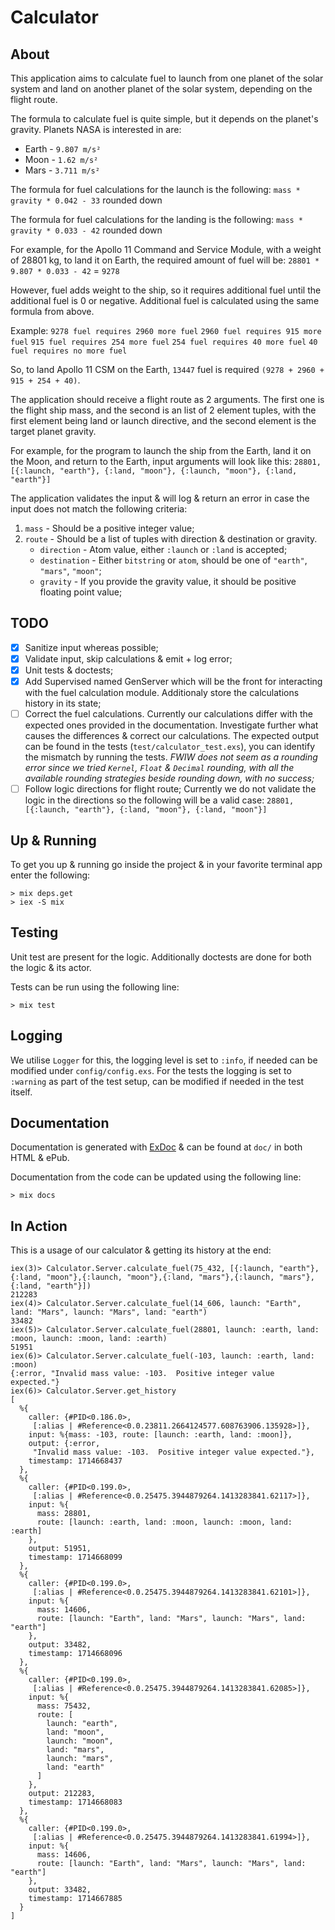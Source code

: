 # Calculator
## About
This application aims to calculate fuel to launch from one planet of
the solar system and land on another planet of the solar system,
depending on the flight route.

The formula to calculate fuel is quite simple, but it depends on the
planet's gravity. Planets NASA is interested in are:
- Earth - `9.807 m/s²`
- Moon - `1.62 m/s²`
- Mars - `3.711 m/s²`

The formula for fuel calculations for the launch is the following:
`mass * gravity * 0.042 - 33` rounded down

The formula for fuel calculations for the landing is the following:
`mass * gravity * 0.033 - 42` rounded down

For example, for the Apollo 11 Command and Service Module, with a
weight of 28801 kg, to land it on Earth, the required amount of fuel
will be:
`28801 * 9.807 * 0.033 - 42` = `9278`

However, fuel adds weight to the ship, so it requires additional fuel
until the additional fuel is 0 or negative. Additional fuel is
calculated using the same formula from above.

Example:
`9278 fuel requires 2960 more fuel`
`2960 fuel requires 915 more fuel`
`915 fuel requires 254 more fuel`
`254 fuel requires 40 more fuel`
`40 fuel requires no more fuel`

So, to land Apollo 11 CSM on the Earth, `13447` fuel is required
`(9278 + 2960 + 915 + 254 + 40)`.

The application should receive a flight route as 2 arguments. The
first one is the flight ship mass, and the second is an list of
2 element tuples, with the first element being land or launch
directive, and the second element is the target planet gravity.

For example, for the program to launch the ship from the Earth, land
it on the Moon, and return to the Earth, input arguments will look
like this:
`28801, [{:launch, "earth"}, {:land, "moon"}, {:launch, "moon"}, {:land, "earth"}]`

The application validates the input & will log & return an
error in case the input does not match the following criteria:
1. `mass` - Should be a positive integer value;
2. `route` - Should be a list of tuples with direction & destination or
   gravity.
   - `direction` - Atom value, either `:launch` or `:land` is
     accepted;
   - `destination` - Either `bitstring` or `atom`, should be one of
     `"earth"`, `"mars"`, `"moon"`;
   - `gravity` - If you provide the gravity value, it should be
     positive floating point value;

## TODO
- [x] Sanitize input whereas possible;
- [x] Validate input, skip calculations & emit + log error;
- [x] Unit tests & doctests;
- [x] Add Supervised named GenServer which will be the front for
      interacting with the fuel calculation module. Additionaly store
      the calculations history in its state;
- [ ] Correct the fuel calculations.  Currently our calculations
      differ with the expected ones provided in the documentation.
      Investigate further what causes the differences & correct our
      calculations.  The expected output can be found in the tests
      (`test/calculator_test.exs`), you can identify the mismatch by
      running the tests.  _FWIW does not seem as a rounding error
      since we tried `Kernel`, `Float` & `Decimal` rounding, with all
      the available rounding strategies beside rounding down, with no
      success;_ 
- [ ] Follow logic directions for flight route; 
  Currently we do not validate the logic in the directions so
  the following will be a valid case:
  `28801, [{:launch, "earth"}, {:land, "moon"}, {:land, "moon"}]`

## Up & Running

To get you up & running go inside the project & in your favorite
terminal app enter the following:

```shellsession
> mix deps.get
> iex -S mix
```

## Testing
Unit test are present for the logic.  Additionally doctests are done
for both the logic & its actor.

Tests can be run using the following line:
```shellsession
> mix test
```

## Logging
We utilise `Logger` for this, the logging level is set to `:info`, if
needed can be modified under `config/config.exs`.
For the tests the logging is set to `:warning` as part of the test
setup, can be modified if needed in the test itself.

## Documentation
Documentation is generated with
[ExDoc](https://github.com/elixir-lang/ex_doc) & can be found at
`doc/` in both HTML & ePub.

Documentation from the code can be updated using the following line:
```shellsession
> mix docs
```


## In Action
This is a usage of our calculator & getting its history at the end:

``` shellsession
iex(3)> Calculator.Server.calculate_fuel(75_432, [{:launch, "earth"},{:land, "moon"},{:launch, "moon"},{:land, "mars"},{:launch, "mars"},{:land, "earth"}])
212283
iex(4)> Calculator.Server.calculate_fuel(14_606, launch: "Earth", land: "Mars", launch: "Mars", land: "earth")
33482
iex(5)> Calculator.Server.calculate_fuel(28801, launch: :earth, land: :moon, launch: :moon, land: :earth)
51951
iex(6)> Calculator.Server.calculate_fuel(-103, launch: :earth, land: :moon)
{:error, "Invalid mass value: -103.  Positive integer value expected."}
iex(6)> Calculator.Server.get_history
[
  %{
    caller: {#PID<0.186.0>,
     [:alias | #Reference<0.0.23811.2664124577.608763906.135928>]},
    input: %{mass: -103, route: [launch: :earth, land: :moon]},
    output: {:error,
     "Invalid mass value: -103.  Positive integer value expected."},
    timestamp: 1714668437
  },
  %{
    caller: {#PID<0.199.0>,
     [:alias | #Reference<0.0.25475.3944879264.1413283841.62117>]},
    input: %{
      mass: 28801,
      route: [launch: :earth, land: :moon, launch: :moon, land: :earth]
    },
    output: 51951,
    timestamp: 1714668099
  },
  %{
    caller: {#PID<0.199.0>,
     [:alias | #Reference<0.0.25475.3944879264.1413283841.62101>]},
    input: %{
      mass: 14606,
      route: [launch: "Earth", land: "Mars", launch: "Mars", land: "earth"]
    },
    output: 33482,
    timestamp: 1714668096
  },
  %{
    caller: {#PID<0.199.0>,
     [:alias | #Reference<0.0.25475.3944879264.1413283841.62085>]},
    input: %{
      mass: 75432,
      route: [
        launch: "earth",
        land: "moon",
        launch: "moon",
        land: "mars",
        launch: "mars",
        land: "earth"
      ]
    },
    output: 212283,
    timestamp: 1714668083
  },
  %{
    caller: {#PID<0.199.0>,
     [:alias | #Reference<0.0.25475.3944879264.1413283841.61994>]},
    input: %{
      mass: 14606,
      route: [launch: "Earth", land: "Mars", launch: "Mars", land: "earth"]
    },
    output: 33482,
    timestamp: 1714667885
  }
]
```
